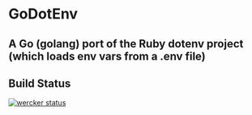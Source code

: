 # GoDotEnv
## A Go (golang) port of the Ruby dotenv project (which loads env vars from a .env file)

## Build Status
[![wercker status](https://app.wercker.com/status/507594c2ec7e60f19403a568dfea0f78/m "wercker status")](https://app.wercker.com/project/bykey/507594c2ec7e60f19403a568dfea0f78)
